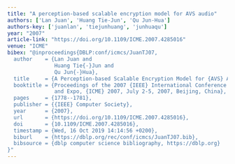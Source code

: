 ```yaml
---
title: "A perception-based scalable encryption model for AVS audio"
authors: ['Lan Juan', 'Huang Tie-Jun', 'Qu Jun-Hua']
authors-key: ['juanlan', 'tiejunhuang', 'junhuaqu']
year: "2007"
article-link: "https://doi.org/10.1109/ICME.2007.4285016"
venue: "ICME"
bibex: "@inproceedings{DBLP:conf/icmcs/JuanTJ07,
  author    = {Lan Juan and
               Huang Tie{-}Jun and
               Qu Jun{-}Hua},
  title     = {A Perception-based Scalable Encryption Model for {AVS} Audio},
  booktitle = {Proceedings of the 2007 {IEEE} International Conference on Multimedia
               and Expo, {ICME} 2007, July 2-5, 2007, Beijing, China},
  pages     = {1778--1781},
  publisher = {{IEEE} Computer Society},
  year      = {2007},
  url       = {https://doi.org/10.1109/ICME.2007.4285016},
  doi       = {10.1109/ICME.2007.4285016},
  timestamp = {Wed, 16 Oct 2019 14:14:56 +0200},
  biburl    = {https://dblp.org/rec/conf/icmcs/JuanTJ07.bib},
  bibsource = {dblp computer science bibliography, https://dblp.org}
}"
---
```

